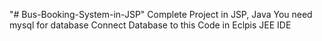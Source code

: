 "# Bus-Booking-System-in-JSP" 
Complete Project in JSP, Java
You need mysql for database
Connect Database to this Code in Eclpis JEE IDE
